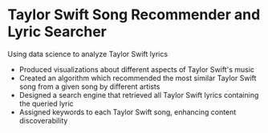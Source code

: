 # Taylor Swift Song Recommender and Lyric Searcher
Using data science to analyze Taylor Swift lyrics
- Produced visualizations about different aspects of Taylor Swift's music
- Created an algorithm which recommended the most similar Taylor Swift song from a given song by different artists
- Designed a search engine that retrieved all Taylor Swift lyrics containing the queried lyric
- Assigned keywords to each Taylor Swift song, enhancing content discoverability
